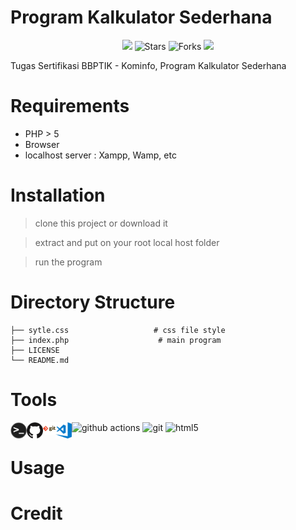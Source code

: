 
# Program Kalkulator Sederhana
<p align="center">
  <img src="https://img.shields.io/github/issues/andiariyandi/kalkulatorsederhana"/> 
  <img alt="Stars" src="https://img.shields.io/github/stars/andiariyandi/kalkulatorsederhana?style=flat-square&labelColor=343b41"/>
  <img alt="Forks" src="https://img.shields.io/github/forks/andiariyandi/kalkulatorsederhana?style=flat-square&labelColor=343b41"/>
  <img src="https://img.shields.io/github/license/andiariyandi/kalkulatorsederhana"/> 
</p>

<p>Tugas Sertifikasi BBPTIK - Kominfo, Program Kalkulator Sederhana
  <p>

# Requirements

 - PHP > 5
 - Browser
 - localhost server : Xampp, Wamp, etc

# Installation

> clone this project or download it

> extract and put on your root local host folder

> run the program 
# Directory Structure
 
    ├── sytle.css                   # css file style
    ├── index.php                    # main program
    ├── LICENSE
    └── README.md
# Tools
<img align="left" alt="Terminal" width="26px" src="https://raw.githubusercontent.com/github/explore/80688e429a7d4ef2fca1e82350fe8e3517d3494d/topics/terminal/terminal.png" />
<img align="left" alt="GitHub" width="26px" src="https://raw.githubusercontent.com/github/explore/78df643247d429f6cc873026c0622819ad797942/topics/github/github.png" />
<img align="left" height="20" src="https://raw.githubusercontent.com/github/explore/80688e429a7d4ef2fca1e82350fe8e3517d3494d/topics/git/git.png">
<img align="left" alt="Visual Studio Code" width="26px" src="https://raw.githubusercontent.com/github/explore/78df643247d429f6cc873026c0622819ad797942/topics/visual-studio-code/visual-studio-code.png" />
    <img alt="github actions" src="https://img.shields.io/badge/-Github_Actions-2088FF?style=flat-square&logo=github-actions&logoColor=white" />
    <img alt="git" src="https://img.shields.io/badge/-Git-F05032?style=flat-square&logo=git&logoColor=white" />
    <img alt="html5" src="https://img.shields.io/badge/-HTML5-E34F26?style=flat-square&logo=html5&logoColor=white" />
    
# Usage
# Credit
